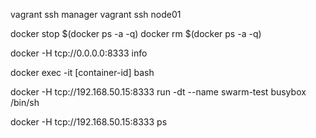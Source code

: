 vagrant ssh manager
vagrant ssh node01

docker stop $(docker ps -a -q)
docker rm $(docker ps -a -q)

docker -H tcp://0.0.0.0:8333 info

docker exec -it [container-id] bash

docker -H tcp://192.168.50.15:8333 run -dt --name swarm-test busybox /bin/sh

docker -H tcp://192.168.50.15:8333 ps